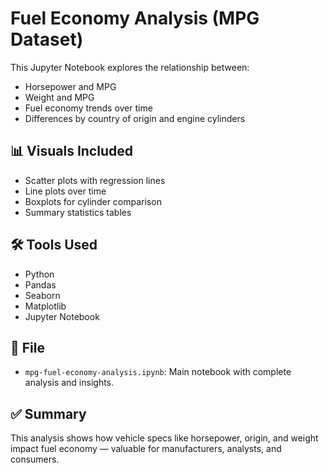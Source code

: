 # Fuel Economy Analysis (MPG Dataset)

This Jupyter Notebook explores the relationship between:

- Horsepower and MPG
- Weight and MPG
- Fuel economy trends over time
- Differences by country of origin and engine cylinders

## 📊 Visuals Included
- Scatter plots with regression lines
- Line plots over time
- Boxplots for cylinder comparison
- Summary statistics tables

## 🛠️ Tools Used
- Python
- Pandas
- Seaborn
- Matplotlib
- Jupyter Notebook

## 📁 File
- `mpg-fuel-economy-analysis.ipynb`: Main notebook with complete analysis and insights.

## ✅ Summary
This analysis shows how vehicle specs like horsepower, origin, and weight impact fuel economy — valuable for manufacturers, analysts, and consumers.
